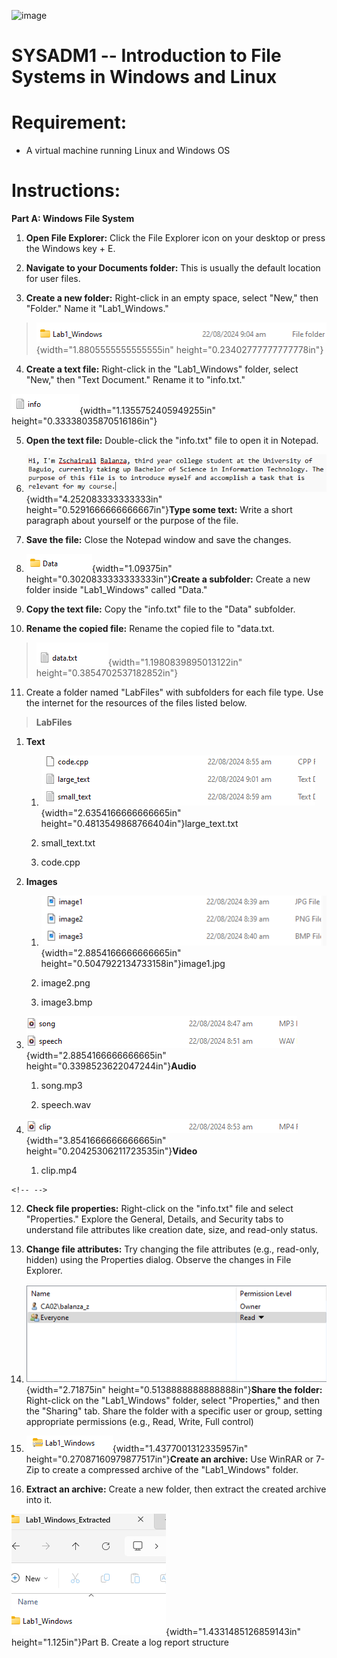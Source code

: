 ![image](https://github.com/user-attachments/assets/e0902e65-afb1-43a8-b20e-8686a01b1a81)


# SYSADM1 -- Introduction to File Systems in Windows and Linux

# Requirement: 

-   A virtual machine running Linux and Windows OS

# Instructions: 

**Part A: Windows File System**

1.  **Open File Explorer:** Click the File Explorer icon on your desktop
    or press the Windows key + E.

2.  **Navigate to your Documents folder:** This is usually the default
    location for user files.

3.  **Create a new folder:** Right-click in an empty space, select
    \"New,\" then \"Folder.\" Name it \"Lab1_Windows.\"

> ![](vertopal_f1e6c9ee9e394246b1bae19c6fd85c65/media/image2.png){width="1.8805555555555555in"
> height="0.23402777777777778in"}

4.  **Create a text file:** Right-click in the \"Lab1_Windows\" folder,
    select \"New,\" then \"Text Document.\" Rename it to \"info.txt.\"

![](vertopal_f1e6c9ee9e394246b1bae19c6fd85c65/media/image3.png){width="1.1355752405949255in"
height="0.33338035870516186in"}

5.  **Open the text file:** Double-click the \"info.txt\" file to open
    it in Notepad.

6.  ![](vertopal_f1e6c9ee9e394246b1bae19c6fd85c65/media/image4.png){width="4.252083333333333in"
    height="0.5291666666666667in"}**Type some text:** Write a short
    paragraph about yourself or the purpose of the file.

7.  **Save the file:** Close the Notepad window and save the changes.

8.  ![](vertopal_f1e6c9ee9e394246b1bae19c6fd85c65/media/image5.png){width="1.09375in"
    height="0.3020833333333333in"}**Create a subfolder:** Create a new
    folder inside \"Lab1_Windows\" called \"Data.\"

9.  **Copy the text file:** Copy the \"info.txt\" file to the \"Data\"
    subfolder.

10. **Rename the copied file:** Rename the copied file to \"data.txt.

> ![](vertopal_f1e6c9ee9e394246b1bae19c6fd85c65/media/image6.png){width="1.1980839895013122in"
> height="0.3854702537182852in"}

11. Create a folder named \"LabFiles\" with subfolders for each file
    type. Use the internet for the resources of the files listed below.

> **LabFiles**

1.  **Text**

    1.  ![](vertopal_f1e6c9ee9e394246b1bae19c6fd85c65/media/image7.png){width="2.6354166666666665in"
        height="0.4813549868766404in"}large_text.txt

    2.  small_text.txt

    3.  code.cpp

2.  **Images**

    1.  ![](vertopal_f1e6c9ee9e394246b1bae19c6fd85c65/media/image8.png){width="2.8854166666666665in"
        height="0.5047922134733158in"}image1.jpg

    2.  image2.png

    3.  image3.bmp

3.  ![](vertopal_f1e6c9ee9e394246b1bae19c6fd85c65/media/image9.png){width="2.8854166666666665in"
    height="0.3398523622047244in"}**Audio**

    1.  song.mp3

    2.  speech.wav

4.  ![](vertopal_f1e6c9ee9e394246b1bae19c6fd85c65/media/image10.png){width="3.8541666666666665in"
    height="0.20425306211723535in"}**Video**

    1.  clip.mp4

```{=html}
<!-- -->
```
12. **Check file properties:** Right-click on the \"info.txt\" file and
    select \"Properties.\" Explore the General, Details, and Security
    tabs to understand file attributes like creation date, size, and
    read-only status.

13. **Change file attributes:** Try changing the file attributes (e.g.,
    read-only, hidden) using the Properties dialog. Observe the changes
    in File Explorer.

14. ![](vertopal_f1e6c9ee9e394246b1bae19c6fd85c65/media/image11.png){width="2.71875in"
    height="0.5138888888888888in"}**Share the folder:** Right-click on
    the \"Lab1_Windows\" folder, select \"Properties,\" and then the
    \"Sharing\" tab. Share the folder with a specific user or group,
    setting appropriate permissions (e.g., Read, Write, Full control)

15. ![](vertopal_f1e6c9ee9e394246b1bae19c6fd85c65/media/image12.png){width="1.4377001312335957in"
    height="0.27087160979877517in"}**Create an archive:** Use WinRAR or
    7-Zip to create a compressed archive of the \"Lab1_Windows\" folder.

16. **Extract an archive:** Create a new folder, then extract the
    created archive into it.

![](vertopal_f1e6c9ee9e394246b1bae19c6fd85c65/media/image13.png){width="1.4331485126859143in"
height="1.125in"}Part B. Create a log report structure
